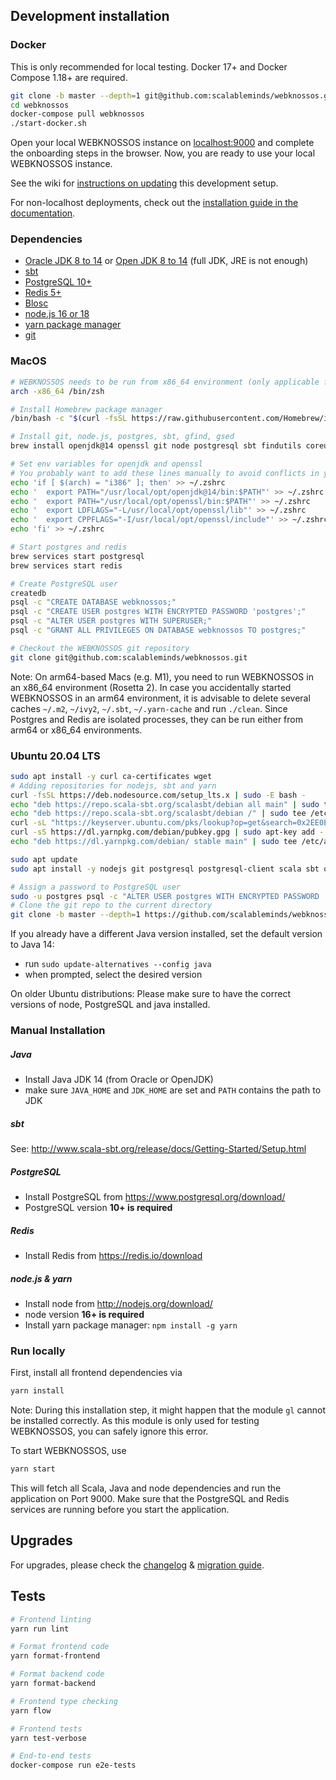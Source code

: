 ## Development installation
### Docker
This is only recommended for local testing. Docker 17+ and Docker Compose 1.18+ are required.

```bash
git clone -b master --depth=1 git@github.com:scalableminds/webknossos.git
cd webknossos
docker-compose pull webknossos
./start-docker.sh
```

Open your local WEBKNOSSOS instance on [localhost:9000](http://localhost:9000) and complete the onboarding steps in the browser.
Now, you are ready to use your local WEBKNOSSOS instance.

See the wiki for [instructions on updating](https://github.com/scalableminds/webknossos/wiki/Development-setup) this development setup.

For non-localhost deployments, check out the [installation guide in the documentation](https://docs.webknossos.org/webknossos/installation.html).

### Dependencies

* [Oracle JDK 8 to 14](http://www.oracle.com/technetwork/java/javase/downloads/index.html) or [Open JDK 8 to 14](http://openjdk.java.net/) (full JDK, JRE is not enough)
* [sbt](http://www.scala-sbt.org/)
* [PostgreSQL 10+](https://www.postgresql.org/)
* [Redis 5+](https://redis.io/)
* [Blosc](https://github.com/Blosc/c-blosc)
* [node.js 16 or 18](http://nodejs.org/download/)
* [yarn package manager](https://yarnpkg.com/)
* [git](http://git-scm.com/downloads)

### MacOS
```bash
# WEBKNOSSOS needs to be run from x86_64 environment (only applicable for arm64-based Macs)
arch -x86_64 /bin/zsh

# Install Homebrew package manager
/bin/bash -c "$(curl -fsSL https://raw.githubusercontent.com/Homebrew/install/HEAD/install.sh)"

# Install git, node.js, postgres, sbt, gfind, gsed
brew install openjdk@14 openssl git node postgresql sbt findutils coreutils gnu-sed redis yarn

# Set env variables for openjdk and openssl
# You probably want to add these lines manually to avoid conflicts in your zshrc
echo 'if [ $(arch) = "i386" ]; then' >> ~/.zshrc
echo '  export PATH="/usr/local/opt/openjdk@14/bin:$PATH"' >> ~/.zshrc
echo '  export PATH="/usr/local/opt/openssl/bin:$PATH"' >> ~/.zshrc
echo '  export LDFLAGS="-L/usr/local/opt/openssl/lib"' >> ~/.zshrc
echo '  export CPPFLAGS="-I/usr/local/opt/openssl/include"' >> ~/.zshrc
echo 'fi' >> ~/.zshrc

# Start postgres and redis
brew services start postgresql
brew services start redis

# Create PostgreSQL user
createdb
psql -c "CREATE DATABASE webknossos;"
psql -c "CREATE USER postgres WITH ENCRYPTED PASSWORD 'postgres';"
psql -c "ALTER USER postgres WITH SUPERUSER;"
psql -c "GRANT ALL PRIVILEGES ON DATABASE webknossos TO postgres;"

# Checkout the WEBKNOSSOS git repository
git clone git@github.com:scalableminds/webknossos.git


```

Note: On arm64-based Macs (e.g. M1), you need to run WEBKNOSSOS in an x86_64 environment (Rosetta 2). In case you accidentally started WEBKNOSSOS in an arm64 environment, it is advisable to delete several caches `~/.m2`, `~/ivy2`, `~/.sbt`, `~/.yarn-cache` and run `./clean`. Since Postgres and Redis are isolated processes, they can be run either from arm64 or x86_64 environments.


### Ubuntu 20.04 LTS

```bash
sudo apt install -y curl ca-certificates wget
# Adding repositories for nodejs, sbt and yarn
curl -fsSL https://deb.nodesource.com/setup_lts.x | sudo -E bash -
echo "deb https://repo.scala-sbt.org/scalasbt/debian all main" | sudo tee /etc/apt/sources.list.d/sbt.list
echo "deb https://repo.scala-sbt.org/scalasbt/debian /" | sudo tee /etc/apt/sources.list.d/sbt_old.list
curl -sL "https://keyserver.ubuntu.com/pks/lookup?op=get&search=0x2EE0EA64E40A89B84B2DF73499E82A75642AC823" | sudo apt-key add
curl -sS https://dl.yarnpkg.com/debian/pubkey.gpg | sudo apt-key add -
echo "deb https://dl.yarnpkg.com/debian/ stable main" | sudo tee /etc/apt/sources.list.d/yarn.list

sudo apt update
sudo apt install -y nodejs git postgresql postgresql-client scala sbt openjdk-14-jdk yarn redis-server build-essential libblosc1

# Assign a password to PostgreSQL user
sudo -u postgres psql -c "ALTER USER postgres WITH ENCRYPTED PASSWORD 'postgres';"
# Clone the git repo to the current directory
git clone -b master --depth=1 https://github.com/scalableminds/webknossos.git
```

If you already have a different Java version installed, set the default version to Java 14:
- run `sudo update-alternatives --config java`
- when prompted, select the desired version

On older Ubuntu distributions: Please make sure to have the correct versions of node, PostgreSQL and java installed.

### Manual Installation

##### Java
* Install Java JDK 14 (from Oracle or OpenJDK)
* make sure `JAVA_HOME` and `JDK_HOME` are set and `PATH` contains the path to JDK

##### sbt
See: http://www.scala-sbt.org/release/docs/Getting-Started/Setup.html

##### PostgreSQL
* Install PostgreSQL from https://www.postgresql.org/download/
* PostgreSQL version **10+ is required**

##### Redis
* Install Redis from https://redis.io/download

##### node.js & yarn
* Install node from http://nodejs.org/download/
* node version **16+ is required**
* Install yarn package manager: `npm install -g yarn`

### Run locally

First, install all frontend dependencies via
```bash
yarn install
```
Note: During this installation step, it might happen that the module `gl` cannot be installed correctly. As this module is only used for testing WEBKNOSSOS, you can safely ignore this error.

To start WEBKNOSSOS, use
```bash
yarn start
```
This will fetch all Scala, Java and node dependencies and run the application on Port 9000.
Make sure that the PostgreSQL and Redis services are running before you start the application.

## Upgrades
For upgrades, please check the [changelog](CHANGELOG.released.md) & [migration guide](MIGRATIONS.released.md).

## Tests
```bash
# Frontend linting
yarn run lint

# Format frontend code
yarn format-frontend

# Format backend code
yarn format-backend

# Frontend type checking
yarn flow

# Frontend tests
yarn test-verbose

# End-to-end tests
docker-compose run e2e-tests
```
